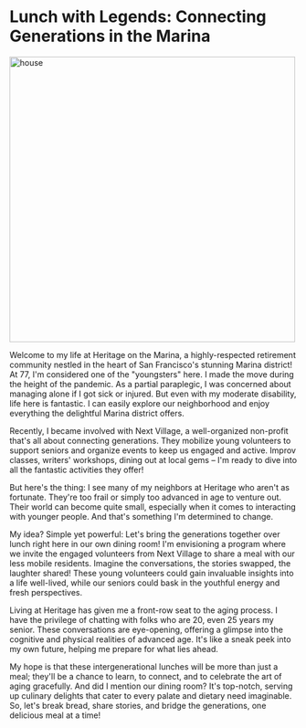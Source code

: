 # Lunch with Legends: Connecting Generations in the Marina

<img src="https://heritage-happenings.github.io/blog/images/2024-12-22-bay-francisco-view.jpg" width="500px" alt="house" />

Welcome to my life at Heritage on the Marina, a highly-respected retirement community nestled in the heart of San Francisco's stunning Marina district! At 77, I'm considered one of the "youngsters" here. I made the move during the height of the pandemic. As a partial paraplegic, I was concerned about managing alone if I got sick or injured. But even with my moderate disability, life here is fantastic. I can easily explore our neighborhood and enjoy everything the delightful Marina district offers.

Recently, I became involved with Next Village, a well-organized non-profit that's all about connecting generations. They mobilize young volunteers to support seniors and organize events to keep us engaged and active. Improv classes, writers' workshops, dining out at local gems – I'm ready to dive into all the fantastic activities they offer!

But here's the thing: I see many of my neighbors at Heritage who aren't as fortunate. They're too frail or simply too advanced in age to venture out. Their world can become quite small, especially when it comes to interacting with younger people. And that's something I'm determined to change.

My idea? Simple yet powerful: Let's bring the generations together over lunch right here in our own dining room! I'm envisioning a program where we invite the engaged volunteers from Next Village to share a meal with our less mobile residents. Imagine the conversations, the stories swapped, the laughter shared! These young volunteers could gain invaluable insights into a life well-lived, while our seniors could bask in the youthful energy and fresh perspectives.

Living at Heritage has given me a front-row seat to the aging process. I have the privilege of chatting with folks who are 20, even 25 years my senior. These conversations are eye-opening, offering a glimpse into the cognitive and physical realities of advanced age. It's like a sneak peek into my own future, helping me prepare for what lies ahead.

My hope is that these intergenerational lunches will be more than just a meal; they'll be a chance to learn, to connect, and to celebrate the art of aging gracefully. And did I mention our dining room? It's top-notch, serving up culinary delights that cater to every palate and dietary need imaginable. So, let's break bread, share stories, and bridge the generations, one delicious meal at a time!
